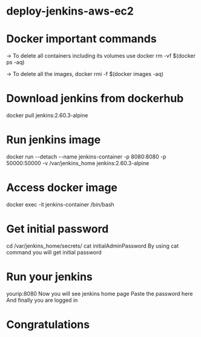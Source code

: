 # deploy-jenkins-aws-ec2

# Docker important commands
  
  -> To delete all containers including its volumes use
    docker rm -vf $(docker ps -aq)
    
  -> To delete all the images,
    docker rmi -f $(docker images -aq)

# Download jenkins from dockerhub

  docker pull jenkins:2.60.3-alpine
  
# Run jenkins image 
  docker run --detach --name jenkins-container -p 8080:8080 -p 50000:50000 -v /var/jenkins_home jenkins:2.60.3-alpine
  
# Access docker image
  docker exec -it jenkins-container /bin/bash
  
# Get initial password
  cd /var/jenkins_home/secrets/
  cat initialAdminPassword
  By using cat command you will get initial password
  
# Run your jenkins 
  yourip:8080
  Now you will see jenkins home page 
  Paste the password here
  And finally you are logged in
  
# Congratulations


